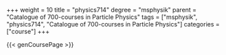 +++
weight = 10
title = "physics714"
degree = "msphysik"
parent = "Catalogue of 700-courses in Particle Physics"
tags = ["msphysik", "physics714", "Catalogue of 700-courses in Particle Physics"]
categories = ["course"]
+++

{{< genCoursePage >}}
